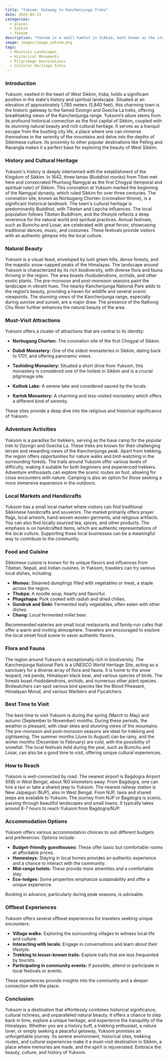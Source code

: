 ```yaml
---
title: "Yuksom: Gateway to Kanchenjunga Treks"
date: 2025-03-13
categories:
  - places
  - Sikkim
  - Yuksom
description: "Yuksom is a small hamlet in Sikkim, best known as the starting point for trekkers heading to Kanchenjunga Base Camp. This quaint village surrounded by lush green forests and snow-capped peaks offers a serene environment for nature lovers. It's also a gateway to some of the most beautiful trekking routes in India."
image: images/image_yuksom.png
tags: 
  - Mountain Landscapes
  - Historical Monuments
  - Pilgrimage Destinations
  - Cultural Heritage Sites
---
```



### **Introduction**

Yuksom, nestled in the heart of West Sikkim, India, holds a significant position in the state's history and spiritual landscape. Situated at an elevation of approximately 1,780 meters (5,840 feet), this charming town is the historic gateway to the famed Dzongri and Goecha La treks, offering breathtaking views of the Kanchenjunga range. Yuksom’s allure stems from its profound historical connection as the first capital of Sikkim, coupled with its stunning natural beauty and rich cultural heritage. It serves as a tranquil escape from the bustling city life, a place where one can immerse themselves in the serenity of the mountains and delve into the depths of Sikkimese culture. Its proximity to other popular destinations like Pelling and Ravangla makes it a perfect base for exploring the beauty of West Sikkim.



### **History and Cultural Heritage**

Yuksom's history is deeply intertwined with the establishment of the Kingdom of Sikkim. In 1642, three lamas (Buddhist monks) from Tibet met here and consecrated Phuntsog Namgyal as the first Chogyal (temporal and spiritual ruler) of Sikkim. This coronation at Yuksom marked the beginning of the Namgyal dynasty, which ruled Sikkim for over three centuries. The coronation site, known as Norbugang Chorten (coronation throne), is a significant historical landmark. The town's cultural heritage is predominantly Buddhist, with Tibetan and Lepcha influences. The local population follows Tibetan Buddhism, and the lifestyle reflects a deep reverence for the natural world and spiritual practices. Annual festivals, such as Bumchu and Losar, are celebrated with great fervor, showcasing traditional dances, music, and costumes. These festivals provide visitors with an authentic glimpse into the local culture.



### **Natural Beauty**

Yuksom is a visual feast, enveloped by lush green hills, dense forests, and the majestic snow-capped peaks of the Himalayas. The landscape around Yuksom is characterized by its rich biodiversity, with diverse flora and fauna thriving in the region. The area boasts rhododendrons, orchids, and other exotic plants. The pre-monsoon and post-monsoon seasons paint the landscape in vibrant hues. The nearby Kanchenjunga National Park adds to the region’s beauty, providing a haven for wildlife and several scenic viewpoints. The stunning views of the Kanchenjunga range, especially during sunrise and sunset, are a major draw. The presence of the Rathong Chu River further enhances the natural beauty of the area.



### **Must-Visit Attractions**

Yuksom offers a cluster of attractions that are central to its identity:

*   **Norbugang Chorten:** The coronation site of the first Chogyal of Sikkim.
    
*   **Dubdi Monastery:** One of the oldest monasteries in Sikkim, dating back to 1701, and offering panoramic views.
    
*   **Tashiding Monastery:** Situated a short drive from Yuksom, this monastery is considered one of the holiest in Sikkim and is a crucial pilgrimage site.
    
*   **Kathok Lake:** A serene lake and considered sacred by the locals.
*   **Kartok Monastery:** A charming and less-visited monastery which offers a different kind of serenity.

These sites provide a deep dive into the religious and historical significance of Yuksom.

### **Adventure Activities**

Yuksom is a paradise for trekkers, serving as the base camp for the popular trek to Dzongri and Goecha La. These treks are known for their challenging terrain and rewarding views of the Kanchenjunga peak. Apart from trekking, the region offers opportunities for nature walks and bird-watching in the surrounding forests. The trails around Yuksom offer various levels of difficulty, making it suitable for both beginners and experienced trekkers. Adventure enthusiasts can explore the scenic routes on foot, allowing for close encounters with nature. Camping is also an option for those seeking a more immersive experience in the outdoors.



### **Local Markets and Handicrafts**

Yuksom has a small local market where visitors can find traditional Sikkimese handicrafts and souvenirs. The market primarily offers prayer flags, local artwork, hand-woven woolen garments, and religious artifacts. You can also find locally sourced tea, spices, and other products. The emphasis is on handcrafted items, which are authentic representations of the local culture. Supporting these local businesses can be a meaningful way to contribute to the community.



### **Food and Cuisine**

Sikkimese cuisine is known for its unique flavors and influences from Tibetan, Nepali, and Indian cuisines. In Yuksom, travelers can try various local dishes, including:

*   **Momos:** Steamed dumplings filled with vegetables or meat, a staple across the region.
*   **Thukpa:** A noodle soup, hearty and flavorful.
*   **Phagshapa:** Pork cooked with radish and dried chilies.
*   **Gundruk and Sinki:** Fermented leafy vegetables, often eaten with other dishes.
*   **Chang:** Local fermented millet beer.

Recommended eateries are small local restaurants and family-run cafes that offer a warm and inviting atmosphere. Travelers are encouraged to explore the local street food scene to savor authentic flavors.



### **Flora and Fauna**

The region around Yuksom is exceptionally rich in biodiversity. The Kanchenjunga National Park is a UNESCO World Heritage Site, acting as a sanctuary for a diverse array of flora and fauna. It is home to the snow leopard, red panda, Himalayan black bear, and various species of birds. The forests boast rhododendrons, orchids, and numerous other plant species. Birdwatchers can spot various bird species like the Blood Pheasant, Himalayan Monal, and various Warblers and Flycatchers.



### **Best Time to Visit**

The best time to visit Yuksom is during the spring (March to May) and autumn (September to November) months. During these periods, the weather is pleasant, with clear skies and stunning views of the mountains. The pre-monsoon and post-monsoon seasons are ideal for trekking and sightseeing. The summer months (June to August) can be rainy, and the winter months (December to February) are cold, with the possibility of snowfall. The local festivals held during the year, such as Bumchu and Losar, can also be a good time to visit, offering unique cultural experiences.

### **How to Reach**

Yuksom is well-connected by road. The nearest airport is Bagdogra Airport (IXB) in West Bengal, about 160 kilometers away. From Bagdogra, one can hire a taxi or take a shared jeep to Yuksom. The nearest railway station is New Jalpaiguri (NJP), also in West Bengal. From NJP, taxis and shared jeeps are available to Yuksom. The journey from NJP or Bagdogra is scenic, passing through beautiful landscapes and small towns. It typically takes around 6-7 hours to reach Yuksom from Bagdogra/NJP.

### **Accommodation Options**

Yuksom offers various accommodation choices to suit different budgets and preferences. Options include:

*   **Budget-friendly guesthouses:** These offer basic but comfortable rooms at affordable prices.
*   **Homestays:** Staying in local homes provides an authentic experience and a chance to interact with the community.
*   **Mid-range hotels:** These provide more amenities and a comfortable stay.
*   **Eco-lodges:** Some properties emphasize sustainability and offer a unique experience.

Booking in advance, particularly during peak seasons, is advisable.



### **Offbeat Experiences**

Yuksom offers several offbeat experiences for travelers seeking unique encounters:

*   **Village walks:** Exploring the surrounding villages to witness local life and culture.
*   **Interacting with locals:** Engage in conversations and learn about their lifestyle.
*   **Trekking to lesser-known trails:** Explore trails that are less frequented by tourists.
*   **Participating in community events:** If possible, attend or participate in local festivals or events.

These experiences provide insights into the community and a deeper connection with the place.

### **Conclusion**

Yuksom is a destination that effortlessly combines historical significance, cultural richness, and unparalleled natural beauty. It offers a chance to step back in time, explore a unique heritage, and experience the tranquility of the Himalayas. Whether you are a history buff, a trekking enthusiast, a nature lover, or simply seeking a peaceful getaway, Yuksom promises an unforgettable journey. Its serene environment, historical sites, trekking routes, and cultural experiences make it a must-visit destination in Sikkim, a place where memories are made, and the spirit is rejuvenated. Embrace the beauty, culture, and history of Yuksom.


